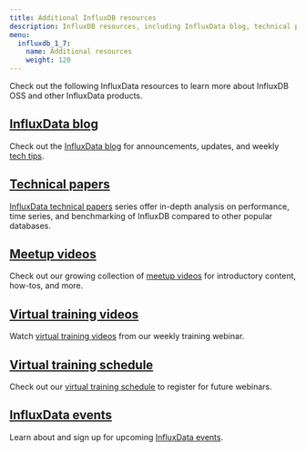 ```yaml
---
title: Additional InfluxDB resources
description: InfluxDB resources, including InfluxData blog, technical papers, meetup and training videos, and upcoming virtual training and other events.
menu:
  influxdb_1_7:
    name: Additional resources
    weight: 120
---
```


Check out the following InfluxData resources to learn more about InfluxDB OSS and other InfluxData products.

## [InfluxData blog](https://www.influxdata.com/blog/)

Check out the [InfluxData blog](https://www.influxdata.com/blog/) for announcements, updates, and
weekly [tech tips](https://www.influxdata.com/category/tech-tips/).

## [Technical papers](https://www.influxdata.com/technical-papers/)

[InfluxData technical papers](https://www.influxdata.com/technical-papers/) series offer in-depth analysis on performance, time series,
and benchmarking of InfluxDB compared to other popular databases.

## [Meetup videos](https://www.influxdata.com/videos/)

Check out our growing collection of [meetup videos](https://www.influxdata.com/videos/) for introductory content, how-tos, and more.

## [Virtual training videos](https://www.influxdata.com/videos-training/)

Watch [virtual training videos](https://www.influxdata.com/videos-training/) from our weekly training webinar.

## [Virtual training schedule](https://www.influxdata.com/virtual-training-courses/)

Check out our [virtual training schedule](https://www.influxdata.com/virtual-training-courses/) to register for future webinars.

## [InfluxData events](https://www.influxdata.com/events/)

Learn about and sign up for upcoming [InfluxData events](https://www.influxdata.com/events/).
